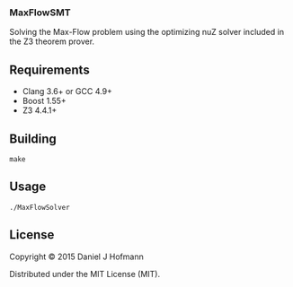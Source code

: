 ### MaxFlowSMT

Solving the Max-Flow problem using the optimizing nuZ solver included in the Z3 theorem prover.


## Requirements
 
- Clang 3.6+ or GCC 4.9+
- Boost 1.55+
- Z3 4.4.1+


## Building

    make


## Usage

    ./MaxFlowSolver


## License

Copyright © 2015 Daniel J Hofmann

Distributed under the MIT License (MIT).
